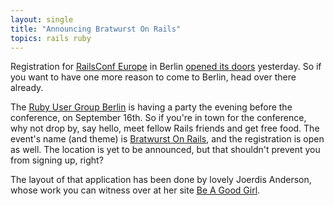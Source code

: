 ```yaml
---
layout: single
title: "Announcing Bratwurst On Rails"
topics: rails ruby
---
```

Registration for <a href="http://www.railsconfeurope.com/">RailsConf Europe</a> in Berlin <a href="http://www.railsconfeurope.com/pub/w/61/register.html">opened its doors</a> yesterday. So if you want to have one more reason to come to Berlin, head over there already.

The <a href="http://www.rug-b.com/">Ruby User Group Berlin</a> is having a party the evening before the conference, on September 16th. So if you're in town for the conference, why not drop by, say hello, meet fellow Rails friends and get free food. The event's name (and theme) is <a href="http://www.bratwurst-on-rails.com/">Bratwurst On Rails</a>, and the registration is open as well. The location is yet to be announced, but that shouldn't prevent you from signing up, right?

The layout of that application has been done by lovely Joerdis Anderson, whose work you can witness over at her site <a href="http://www.beagoodgirl.net/">Be A Good Girl</a>.